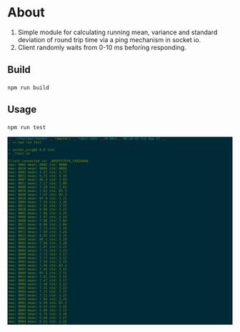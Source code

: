# About
1. Simple module for calculating running mean, variance and standard deviation of round trip time via a ping mechanism in socket io.
2. Client randomly waits from 0-10 ms beforing responding.

## Build
`npm run build`

## Usage
`npm run test`

![Pic](./resources/latency_socket_io.png)
